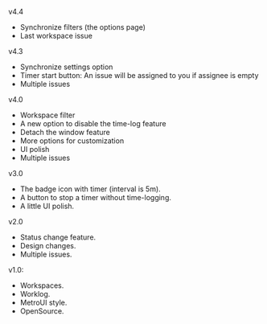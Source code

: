 v4.4
- Synchronize filters (the options page)
- Last workspace issue

v4.3
- Synchronize settings option
- Timer start button:
  An issue will be assigned to you if assignee is empty
- Multiple issues

v4.0
- Workspace filter
- A new option to disable the time-log feature
- Detach the window feature
- More options for customization
- UI polish
- Multiple issues

v3.0
- The badge icon with timer (interval is 5m).
- A button to stop a timer without time-logging.
- A little UI polish.

v2.0
- Status change feature.
- Design changes.
- Multiple issues.

v1.0:
- Workspaces.
- Worklog.
- MetroUI style.
- OpenSource.
